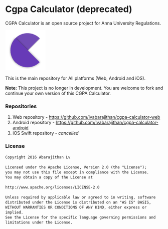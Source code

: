# Cgpa Calculator (deprecated)
CGPA Calculator is an open source project for Anna University Regulations.

![picture alt](https://github.com/lvabarajithan/cgpa-calculator/blob/master/logo.png "CGPA Calculator logo")

This is the main repository for All platforms (Web, Android and iOS).

**Note:**
This project is no longer in development. 
You are welcome to fork and continue your own version of this CGPA Calculator.

### Repositories

1. Web repository - https://github.com/lvabarajithan/cgpa-calculator-web
2. Android repository - https://github.com/lvabarajithan/cgpa-calculator-android
3. iOS Swift repository - _cancelled_

### License

    Copyright 2016 Abarajithan Lv

    Licensed under the Apache License, Version 2.0 (the "License");
    you may not use this file except in compliance with the License.
    You may obtain a copy of the License at

    http://www.apache.org/licenses/LICENSE-2.0

    Unless required by applicable law or agreed to in writing, software
    distributed under the License is distributed on an "AS IS" BASIS,
    WITHOUT WARRANTIES OR CONDITIONS OF ANY KIND, either express or implied.
    See the License for the specific language governing permissions and
    limitations under the License.
